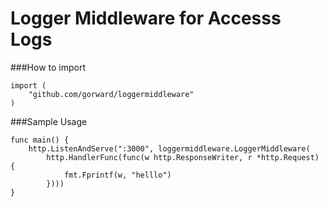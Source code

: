 Logger Middleware for Accesss Logs
====

###How to import
```
import (
	"github.com/gorward/loggermiddleware"
)
```

###Sample Usage
```
func main() {
	http.ListenAndServe(":3000", loggermiddleware.LoggerMiddleware(
		http.HandlerFunc(func(w http.ResponseWriter, r *http.Request) {
			fmt.Fprintf(w, "helllo")
		})))
}
```
